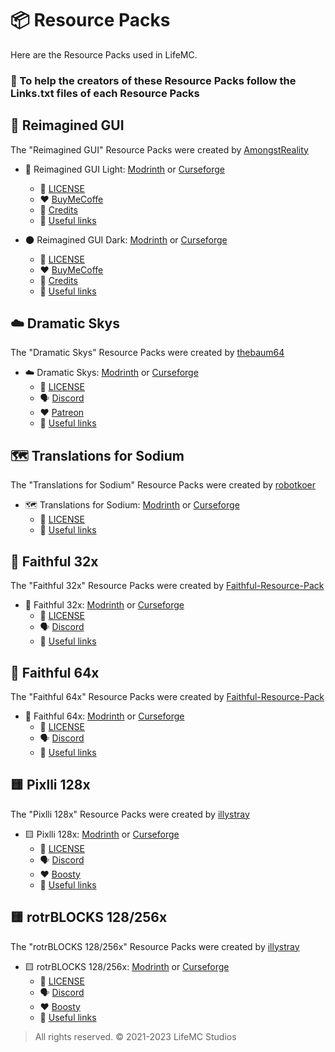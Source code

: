 # 📦 Resource Packs

Here are the Resource Packs used in LifeMC.

### 🤝 To help the creators of these Resource Packs follow the Links.txt files of each Resource Packs

## 🎨 Reimagined GUI

The "Reimagined GUI" Resource Packs were created by [AmongstReality](https://www.planetminecraft.com/member/amongstreality/)

- 🌟 Reimagined GUI Light: [Modrinth](https://modrinth.com/resourcepack/reimaginedguilight) or [Curseforge](https://www.curseforge.com/minecraft/texture-packs/reimaginedguilight)
  - 📝 [LICENSE](https://github.com/LifeMC-Studios/LifeMC/blob/main/Resource-Packs/ReimaginedGUI(Light)/LICENSE)
  - ❤️ [BuyMeCoffe](https://www.buymeacoffee.com/amongstreality)
  - 📃 [Credits](https://github.com/LifeMC-Studios/LifeMC/blob/main/Resource-Packs/ReimaginedGUI(Light)/Credits.txt)
  - 🔗 [Useful links](https://github.com/LifeMC-Studios/LifeMC/blob/main/Resource-Packs/ReimaginedGUI(Light)/Links.txt)

- 🌑 Reimagined GUI Dark: [Modrinth](https://modrinth.com/resourcepack/reimaginedguidark) or [Curseforge](https://www.curseforge.com/minecraft/texture-packs/reimaginedguidark)
  - 📝 [LICENSE](https://github.com/LifeMC-Studios/LifeMC/blob/main/Resource-Packs/ReimaginedGUI(Dark)/LICENSE)
  - ❤️ [BuyMeCoffe](https://www.buymeacoffee.com/amongstreality)
  - 📃 [Credits](https://github.com/LifeMC-Studios/LifeMC/blob/main/Resource-Packs/ReimaginedGUI(Dark)/Credits.txt)
  - 🔗 [Useful links](https://github.com/LifeMC-Studios/LifeMC/blob/main/Resource-Packs/ReimaginedGUI(Dark)/Links.txt)
  
## ☁️ Dramatic Skys

The "Dramatic Skys" Resource Packs were created by [thebaum64](https://www.planetminecraft.com/member/thebaum64/)

- ☁️ Dramatic Skys: [Modrinth](https://modrinth.com/resourcepack/dramatic-skys) or [Curseforge](https://www.curseforge.com/minecraft/texture-packs/dramatic-skys)
  - 📝 [LICENSE](https://github.com/LifeMC-Studios/LifeMC/blob/main/Resource-Packs/Dramatic-Skys/LICENSE)
  - 🗣️ [Discord](https://discord.com/invite/thebaum64)
  - ❤️ [Patreon](https://www.patreon.com/thebaum64)
  - 🔗 [Useful links](https://github.com/LifeMC-Studios/LifeMC/blob/main/Resource-Packs/Dramatic-Skys/Links.txt)

## 🗺️ Translations for Sodium

The "Translations for Sodium" Resource Packs were created by [robotkoer](https://modrinth.com/user/robotkoer)

- 🗺️ Translations for Sodium: [Modrinth](https://modrinth.com/resourcepack/translations-for-sodium) or [Curseforge](https://www.curseforge.com/minecraft/texture-packs/translations-for-sodium)
  - 📝 [LICENSE](https://github.com/Madis0/sodium-fabric-translations/blob/main/LICENSE.md)
  - 🔗 [Useful links](https://github.com/LifeMC-Studios/LifeMC/blob/main/Resource-Packs/Translations-for-Sodium/Links.txt)

## 🏡 Faithful 32x

The "Faithful 32x" Resource Packs were created by [Faithful-Resource-Pack](https://modrinth.com/user/Faithful-Resource-Pack)

- 🏡 Faithful 32x: [Modrinth](https://modrinth.com/resourcepack/faithful-32x) or [Curseforge](https://www.curseforge.com/minecraft/texture-packs/faithful-32x)
  - 📝 [LICENSE](https://github.com/Faithful-Resource-Pack/Faithful-Java-32x/blob/main/LICENSE.txt)
  - 🗣️ [Discord](https://discord.com/invite/sN9YRQbBv7)
  - 🔗 [Useful links](https://github.com/LifeMC-Studios/LifeMC/blob/main/Resource-Packs/Faithful-32x/Links.txt)

## 🏡 Faithful 64x

The "Faithful 64x" Resource Packs were created by [Faithful-Resource-Pack](https://modrinth.com/user/Faithful-Resource-Pack)

- 🏡 Faithful 64x: [Modrinth](https://modrinth.com/resourcepack/faithful-64x) or [Curseforge](https://www.curseforge.com/minecraft/texture-packs/faithful-64x)
  - 📝 [LICENSE](https://github.com/Faithful-Resource-Pack/Faithful-Java-64x/blob/main/LICENSE.txt)
  - 🗣️ [Discord](https://discord.com/invite/sN9YRQbBv7)
  - 🔗 [Useful links](https://github.com/LifeMC-Studios/LifeMC/blob/main/Resource-Packs/Faithful-64x/Links.txt)

## 🟨 Pixlli 128x

The "Pixlli 128x" Resource Packs were created by [illystray](https://modrinth.com/user/illystray)

- 🟨 Pixlli 128x: [Modrinth](https://modrinth.com/resourcepack/pixlli) or [Curseforge](https://www.curseforge.com/minecraft/texture-packs/pixlli)
  - 📝 [LICENSE](https://github.com/Faithful-Resource-Pack/Pixlli-128x/blob/main/LICENSE.txt)
  - 🗣️ [Discord](https://discord.com/invite/2DGCxzpmBc)
  - ❤️ [Boosty](https://boosty.to/illystray)
  - 🔗 [Useful links](https://github.com/LifeMC-Studios/LifeMC/blob/main/Resource-Packs/Pixlli-128x/Links.txt)

## 🟨 rotrBLOCKS 128/256x

The "rotrBLOCKS 128/256x" Resource Packs were created by [illystray](https://modrinth.com/user/illystray)

- 🟨 rotrBLOCKS 128/256x: [Modrinth](https://modrinth.com/resourcepack/rotrblocks) or [Curseforge](https://www.curseforge.com/minecraft/texture-packs/rotrblocks)
  - 📝 [LICENSE](https://github.com/Faithful-Resource-Pack/rotrBLOCKS-128-256x/blob/main/LICENSE.txt)
  - 🗣️ [Discord](https://discord.com/invite/2DGCxzpmBc)
  - ❤️ [Boosty](https://boosty.to/illystray)
  - 🔗 [Useful links](https://github.com/LifeMC-Studios/LifeMC/blob/main/Resource-Packs/rotrBLOCKS-128-256x/Links.txt)

> All rights reserved. © 2021-2023 LifeMC Studios
